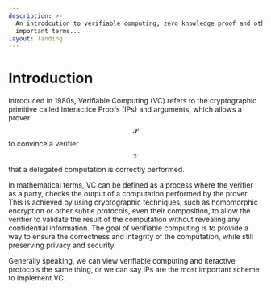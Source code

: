 ```yaml
---
description: >-
  An introdcution to verifiable computing, zero knowledge proof and other
  important terms...
layout: landing
---
```


# Introduction

Introduced in 1980s, Verifiable Computing (VC) refers to the cryptographic primitive called Interactice Proofs (IPs) and arguments, which allows a prover $$\mathcal{P}$$ to convince a verifier $$\mathcal{V}$$ that a delegated computation is correctly performed.

In mathematical terms, VC can be defined as a process where the verifier as a party, checks the output of a computation performed by the prover. This is achieved by using cryptographic techniques, such as homomorphic encryption or other subtle protocols, even their composition, to allow the verifier to validate the result of the computation without revealing any confidential information. The goal of verifiable computing is to provide a way to ensure the correctness and integrity of the computation, while still preserving privacy and security.

Generally speaking, we can view verifiable computing and iteractive protocols the same thing, or we can say IPs are the most important scheme to implement VC.
